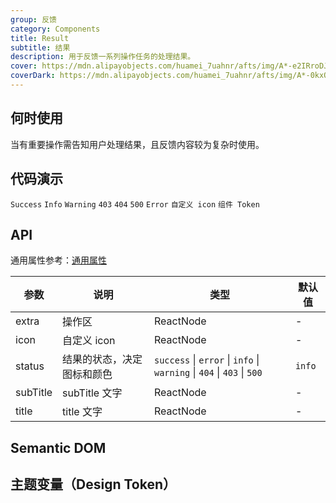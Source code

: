 ```yaml
---
group: 反馈
category: Components
title: Result
subtitle: 结果
description: 用于反馈一系列操作任务的处理结果。
cover: https://mdn.alipayobjects.com/huamei_7uahnr/afts/img/A*-e2IRroDJyEAAAAAAAAAAAAADrJ8AQ/original
coverDark: https://mdn.alipayobjects.com/huamei_7uahnr/afts/img/A*-0kxQrbHx2kAAAAAAAAAAAAADrJ8AQ/original
---
```


## 何时使用

当有重要操作需告知用户处理结果，且反馈内容较为复杂时使用。

## 代码演示

<!-- prettier-ignore -->
<code src="./demo/success.tsx">Success</code>
<code src="./demo/info.tsx">Info</code>
<code src="./demo/warning.tsx">Warning</code>
<code src="./demo/403.tsx">403</code>
<code src="./demo/404.tsx">404</code>
<code src="./demo/500.tsx">500</code>
<code src="./demo/error.tsx">Error</code>
<code src="./demo/customIcon.tsx">自定义 icon</code>
<code src="./demo/component-token.tsx" debug>组件 Token</code>

## API

通用属性参考：[通用属性](/docs/react/common-props)

| 参数 | 说明 | 类型 | 默认值 |
| --- | --- | --- | --- |
| extra | 操作区 | ReactNode | - |
| icon | 自定义 icon | ReactNode | - |
| status | 结果的状态，决定图标和颜色 | `success` \| `error` \| `info` \| `warning` \| `404` \| `403` \| `500` | `info` |
| subTitle | subTitle 文字 | ReactNode | - |
| title | title 文字 | ReactNode | - |

## Semantic DOM

<code src="./demo/_semantic.tsx" simplify="true"></code>

## 主题变量（Design Token）

<ComponentTokenTable component="Result"></ComponentTokenTable>
